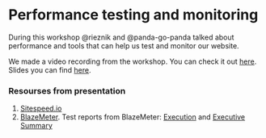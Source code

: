 # Performance testing and monitoring

During this workshop @rieznik and @panda-go-panda talked about performance and tools that can help us test and monitor our website.

We made a video recording from the workshop. You can check it out [here](https://drive.google.com/a/mycs.com/file/d/0B4sGQhouXPxUWkx2Y3NQYU85WVk/view?usp=sharing).
Slides you can find [here](https://docs.google.com/a/mycs.com/presentation/d/1h-NHRrCMVtUgT3tnEesTHLe-rlMKzczN0Jw1OhX4SiI/edit?usp=sharing).

### Resourses from presentation
1. [Sitespeed.io](https://www.sitespeed.io/)
2. [BlazeMeter](https://www.blazemeter.com/). Test reports from BlazeMeter: [Execution](https://a.blazemeter.com/app/?public-token=0YF85vatzI22HQwIwPFu0Izqiz7ZPwPE0zhcVi5VhMczuy2od9#/accounts/134654/workspaces/128097/projects/173279/masters/16457441/summary) and [Executive Summary](https://a.blazemeter.com/app/executive-summary/index.html?public-token=0YF85vatzI22HQwIwPFu0Izqiz7ZPwPE0zhcVi5VhMczuy2od9&master_id=16457441&theme=blazemeter)
